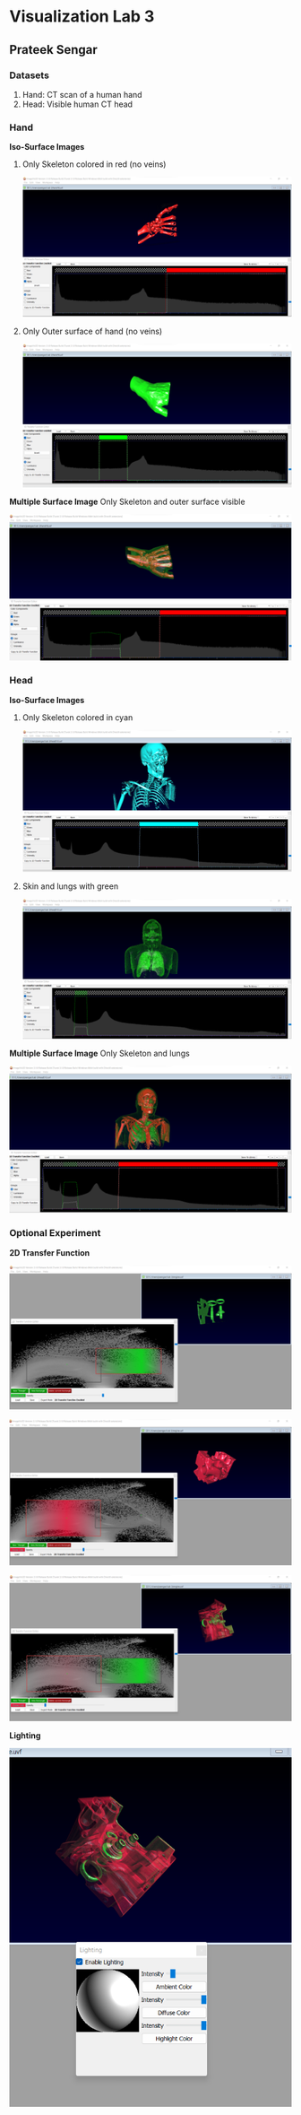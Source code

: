 # Visualization Lab 3
## Prateek Sengar

### Datasets
1. Hand: CT scan of a human hand
2. Head: Visible human CT head

### Hand
**Iso-Surface Images**
1. Only Skeleton colored in red (no veins)
   
   ![Data MDS Plot](screenshots/IsoImageHand1.png)
   
3. Only Outer surface of hand (no veins)

   ![Data MDS Plot](screenshots/IsoImageHand2.png)

**Multiple Surface Image**
Only Skeleton and outer surface visible

![Data MDS Plot](screenshots/MultiImageHand.png)


### Head
**Iso-Surface Images**
1. Only Skeleton colored in cyan

   ![Data MDS Plot](screenshots/IsoImageHead1.png)
   
3. Skin and lungs with green

   ![Data MDS Plot](screenshots/IsoImageHead2.png)


**Multiple Surface Image**
Only Skeleton and lungs

![Data MDS Plot](screenshots/MultiImageHead.png)


### Optional Experiment
**2D Transfer Function**

![Data MDS Plot](screenshots/2DTransferFunction1.png)

![Data MDS Plot](screenshots/2DTransferFunction2.png)

![Data MDS Plot](screenshots/2DTransferFunction3.png)

**Lighting**

![Data MDS Plot](screenshots/Lighting.png)

